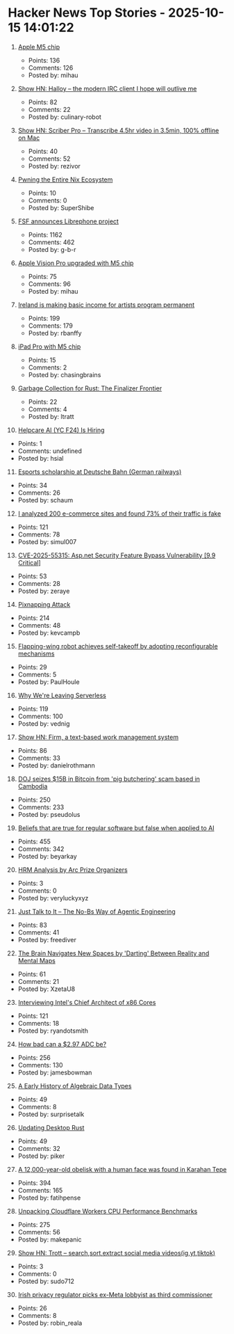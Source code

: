 # Hacker News Top Stories - 2025-10-15 14:01:22

1. [Apple M5 chip](https://www.apple.com/newsroom/2025/10/apple-unleashes-m5-the-next-big-leap-in-ai-performance-for-apple-silicon/)
   - Points: 136
   - Comments: 126
   - Posted by: mihau

2. [Show HN: Halloy – the modern IRC client I hope will outlive me](https://github.com/squidowl/halloy)
   - Points: 82
   - Comments: 22
   - Posted by: culinary-robot

3. [Show HN: Scriber Pro – Transcribe 4.5hr video in 3.5min, 100% offline on Mac](https://scriberpro.cc/hn/)
   - Points: 40
   - Comments: 52
   - Posted by: rezivor

4. [Pwning the Entire Nix Ecosystem](https://ptrpa.ws/nixpkgs-actions-abuse)
   - Points: 10
   - Comments: 0
   - Posted by: SuperShibe

5. [FSF announces Librephone project](https://www.fsf.org/news/librephone-project)
   - Points: 1162
   - Comments: 462
   - Posted by: g-b-r

6. [Apple Vision Pro upgraded with M5 chip](https://www.apple.com/newsroom/2025/10/apple-vision-pro-upgraded-with-the-m5-chip-and-dual-knit-band/)
   - Points: 75
   - Comments: 96
   - Posted by: mihau

7. [Ireland is making basic income for artists program permanent](https://www.artnews.com/art-news/news/ireland-basic-income-artists-program-permanent-1234756981/)
   - Points: 199
   - Comments: 179
   - Posted by: rbanffy

8. [iPad Pro with M5 chip](https://www.apple.com/newsroom/2025/10/apple-introduces-the-powerful-new-ipad-pro-with-the-m5-chip/)
   - Points: 15
   - Comments: 2
   - Posted by: chasingbrains

9. [Garbage Collection for Rust: The Finalizer Frontier](https://soft-dev.org/pubs/html/hughes_tratt__garbage_collection_for_rust_the_finalizer_frontier/)
   - Points: 22
   - Comments: 4
   - Posted by: ltratt

10. [Helpcare AI (YC F24) Is Hiring](undefined)
   - Points: 1
   - Comments: undefined
   - Posted by: hsial

11. [Esports scholarship at Deutsche Bahn (German railways)](https://db.jobs/de-de/esports-11092734)
   - Points: 34
   - Comments: 26
   - Posted by: schaum

12. [I analyzed 200 e-commerce sites and found 73% of their traffic is fake](https://joindatacops.com/resources/how-73-of-your-e-commerce-visitors-could-be-fake)
   - Points: 121
   - Comments: 78
   - Posted by: simul007

13. [CVE-2025-55315: Asp.net Security Feature Bypass Vulnerability [9.9 Critical]](https://nvd.nist.gov/vuln/detail/CVE-2025-55315)
   - Points: 53
   - Comments: 28
   - Posted by: zeraye

14. [Pixnapping Attack](https://www.pixnapping.com/)
   - Points: 214
   - Comments: 48
   - Posted by: kevcampb

15. [Flapping-wing robot achieves self-takeoff by adopting reconfigurable mechanisms](https://www.science.org/doi/10.1126/sciadv.adx0465)
   - Points: 29
   - Comments: 5
   - Posted by: PaulHoule

16. [Why We're Leaving Serverless](https://www.unkey.com/blog/serverless-exit)
   - Points: 119
   - Comments: 100
   - Posted by: vednig

17. [Show HN: Firm, a text-based work management system](https://github.com/42futures/firm)
   - Points: 86
   - Comments: 33
   - Posted by: danielrothmann

18. [DOJ seizes $15B in Bitcoin from 'pig butchering' scam based in Cambodia](https://www.cnbc.com/2025/10/14/bitcoin-doj-chen-zhi-pig-butchering-scam.html)
   - Points: 250
   - Comments: 233
   - Posted by: pseudolus

19. [Beliefs that are true for regular software but false when applied to AI](https://boydkane.com/essays/boss)
   - Points: 455
   - Comments: 342
   - Posted by: beyarkay

20. [HRM Analysis by Arc Prize Organizers](https://arcprize.org/blog/hrm-analysis)
   - Points: 3
   - Comments: 0
   - Posted by: veryluckyxyz

21. [Just Talk to It – The No-Bs Way of Agentic Engineering](https://steipete.me/posts/just-talk-to-it)
   - Points: 83
   - Comments: 41
   - Posted by: freediver

22. [The Brain Navigates New Spaces by 'Darting' Between Reality and Mental Maps](https://medicine.yale.edu/news-article/brain-navigates-new-spaces-by-flickering-between-reality-and-old-mental-maps/)
   - Points: 61
   - Comments: 21
   - Posted by: XzetaU8

23. [Interviewing Intel's Chief Architect of x86 Cores](https://chipsandcheese.com/p/interviewing-intels-chief-architect)
   - Points: 121
   - Comments: 18
   - Posted by: ryandotsmith

24. [How bad can a $2.97 ADC be?](https://excamera.substack.com/p/how-bad-can-a-297-adc-be)
   - Points: 256
   - Comments: 130
   - Posted by: jamesbowman

25. [A Early History of Algebraic Data Types](https://www.hillelwayne.com/post/algdt-history/)
   - Points: 49
   - Comments: 8
   - Posted by: surprisetalk

26. [Updating Desktop Rust](https://tritium.legal/blog/update)
   - Points: 49
   - Comments: 32
   - Posted by: piker

27. [A 12,000-year-old obelisk with a human face was found in Karahan Tepe](https://www.trthaber.com/foto-galeri/karahantepede-12-bin-yil-oncesine-ait-insan-yuzlu-dikili-tas-bulundu/73912.html)
   - Points: 394
   - Comments: 165
   - Posted by: fatihpense

28. [Unpacking Cloudflare Workers CPU Performance Benchmarks](https://blog.cloudflare.com/unpacking-cloudflare-workers-cpu-performance-benchmarks/)
   - Points: 275
   - Comments: 56
   - Posted by: makepanic

29. [Show HN: Trott – search,sort,extract social media videos(ig,yt,tiktok)](https://trott.hattimatimlabs.in)
   - Points: 3
   - Comments: 0
   - Posted by: sudo712

30. [Irish privacy regulator picks ex-Meta lobbyist as third commissioner](https://www.euractiv.com/news/irish-privacy-regulator-picks-ex-meta-lobbyist-as-third-commissioner/)
   - Points: 26
   - Comments: 8
   - Posted by: robin_reala

